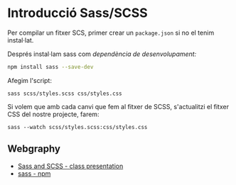 
# Introducció Sass/SCSS

Per compilar un fitxer SCS, primer crear un `package.json` si no el tenim instal·lat.

Després instal·lam sass com _dependència de desenvolupament:_

```bash
npm install sass --save-dev
```
Afegim l'script:

    sass scss/styles.scss css/styles.css

Si volem que amb cada canvi que fem al fitxer de SCSS, s'actualitzi el fitxer CSS del nostre projecte, farem:

    sass --watch scss/styles.scss:css/styles.css

## Webgraphy

* [Sass and SCSS - class presentation](https://docs.google.com/presentation/d/1lOTSx96cXrzux57LmmeTgxTtZEerM6IKErKknhMHwvE/edit#slide=id.g45d2de9e04_0_0)
* [sass - npm](https://www.npmjs.com/package/sass)
